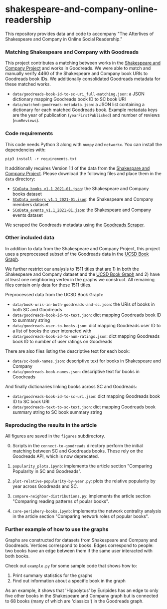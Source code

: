 # shakespeare-and-company-online-readership

This repository provides data and code to accompany
"The Afterlives of Shakespeare and Company in Online Social Readership."

### Matching Shakespeare and Company with Goodreads

This project contributes a matching between works
in the [Shakespeare and Company Project][] and works in Goodreads.
We were able to match and manually verify 4460
of the Shakespeare and Company book URIs to Goodreads book IDs.
We additionally consolidated Goodreads metadata for these matched works.
- `data/goodreads-book-id-to-sc-uri_full-matching.json`: a JSON dictionary mapping Goodreads book ID to SC book URI
- `data/matched-goodreads-metadata.json`: a JSON list containing a dictionary for each matched Goodreads book. Example metadata keys are the year of publication (`yearFirstPublished`) and number of reviews (`numReviews`).

[Shakespeare and Company Project]: https://shakespeareandco.princeton.edu/

### Code requirements

This code needs Python 3 along with `numpy` and `networkx`.
You can install the dependencies with:
```
pip3 install -r requirements.txt
```

It additionally requires Version 1.1 of the data from the
[Shakespare and Company Project](https://shakespeareandco.princeton.edu/about/data/).
Please download the following files and place them in the `data` directory:
- [`SCoData_books_v1.1_2021-01.json`](https://dataspace.princeton.edu/bitstream/88435/dsp016d570067j/3/SCoData_books_v1.1_2021-01.json): the Shakespeare and Company books dataset
- [`SCoData_members_v1.1_2021-01.json`](https://dataspace.princeton.edu/bitstream/88435/dsp01b5644v608/3/SCoData_members_v1.1_2021-01.json): the Shakespeare and Company members dataset
- [`SCoData_events_v1.1_2021-01.json`](https://dataspace.princeton.edu/bitstream/88435/dsp012n49t475g/3/SCoData_events_v1.1_2021-01.json): the Shakespeare and Company events dataset

We scraped the Goodreads metadata using the [Goodreads Scraper](https://github.com/maria-antoniak/goodreads-scraper).


### Other included data

In addition to data from the Shakespeare and Company Project,
this project uses a preprocessed subset of the Goodreads data in the
[UCSD Book Graph](https://sites.google.com/eng.ucsd.edu/ucsdbookgraph/home).

We further restrict our analysis to 1511 titles that are 1) in both the Shakespeare and Company dataset and the
[UCSD Book Graph](https://sites.google.com/eng.ucsd.edu/ucsdbookgraph/home)
and 2) have at least one neighboring vertex in the graphs we construct.
All remaining files contain only data for these 1511 titles.

Preprocessed data from the UCSD Book Graph:
- `data/book-uris-in-both-goodreads-and-sc.json`: the URIs of books in both SC and Goodreads
- `data/goodreads-book-id-to-text.json`: dict mapping Goodreads book ID to summary string
- `data/goodreads-user-to-books.json`: dict mapping Goodreads user ID to a list of books the user interacted with
- `data/goodreads-book-id-to-num-ratings.json`: dict mapping Goodreads book ID to number of user ratings on Goodreads

There are also files listing the descriptive text for each book:
- `data/sc-book-names.json`: descriptive text for books in Shakespeare and Company
- `data/goodreads-book-names.json`: descriptive text for books in Goodreads

And finally dictionaries linking books across SC and Goodreads:
- `data/goodreads-book-id-to-sc-uri.json`: dict mapping Goodreads book ID to SC book URI
- `data/goodreads-text-to-sc-text.json`: dict mapping Goodreads book summary string to SC book summary string


### Reproducing the results in the article

All figures are saved in the `figures` subdirectory.

0. Scripts in the `connect-to-goodreads` directory perform the initial matching between SC and Goodreads books. These rely on the Goodreads API, which is now deprecated.

1. `popularity_plots.ipynb`:
implements the article section "Comparing Popularity in SC and Goodreads".

2. `plot-relative-popularity-by-year.py`:
plots the relative popularity by year across Goodreads and SC.

3. `compare-neighbor-distributions.py`:
implements the article section "Comparing reading patterns of poular books".

4. `core-periphery-books.ipynb`:
implements the network centrality analysis in the article section "Comparing network roles of popular books".

### Further example of how to use the graphs

Graphs are constructed for datasets from Shakespeare and Company and Goodreads.
Vertices correspond to books. Edges correspond to people: two books have an edge
between them if the same user interacted with both books.

Check out `example.py` for some sample code that shows how to:
1. Print summary statistics for the graphs
2. Find out information about a specific book in the graph

As an example, it shows that 'Hippolytus' by Euripides has an edge to only five other books
in the Shakespeare and Company graph but is connected to 68 books (many of which are 'classics') in the Goodreads graph.



